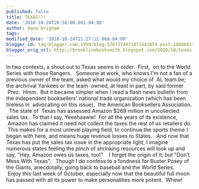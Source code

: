 ```yaml
---
published: false
title: TEXAS!!!
date: '2010-10-24T20:58:00.002-04:00'
author: dana brigham
tags: 
modified_date: '2010-10-24T21:27:12.068-04:00'
blogger_id: tag:blogger.com,1999:blog-5767374071871443859.post-2880681106322635693
blogger_orig_url: http://brooklinebooksmith.blogspot.com/2010/10/texas.html
---
```


In two contexts, a shout out to Texas seems in order.  First,  on to the World Series with those Rangers.   Someone at work, who knows I'm not a fan of a previous owner of the team, asked what would my choice of  AL team be; the archrival Yankees or the team  owned, at least in part, by said former  Prez.  Hmm.  But it became simpler when I read a flash news bulletin from the independent booksellers' national trade organization (which has been tireless in  advocating on this issue),  the American Booksellers Association.   The state of  Texas has assessed Amazon $269 million in uncollected sales tax.  To that I say, Yeeehaaww!  For all the years of its existence,  Amazon has claimed it need not collect the taxes the rest of us retailers do.  This makes for a most unlevel playing field, to continue the sports theme I began with here, and means huge revenue losses to States.   And now that Texas has put the sales tax issue in the appropriate light, I imagine numerous states feeling the pinch of shrinking resources will look up and say, "Hey, Amazon owes us taxes, too!"    I forget the origin of it, but "Don't Mess With Texas".   Though I do confess to a fondness for Buster Posey of the Giants, anecdotally, going back to baseball and the World Series.    Enjoy this last week of October, especially now that the beautiful full moon has passed with all its power to make personalities more potent.  Whew!